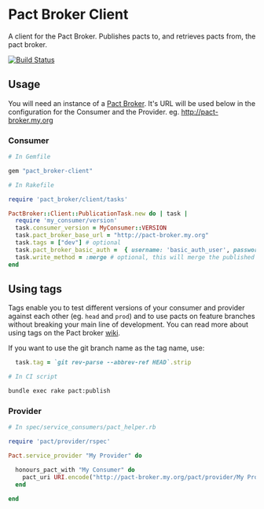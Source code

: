 # Pact Broker Client

A client for the Pact Broker. Publishes pacts to, and retrieves pacts from, the pact broker.

[![Build Status](https://travis-ci.org/pact-foundation/pact_broker-client.svg?branch=master)](https://travis-ci.org/pact-foundation/pact_broker-client)

## Usage

You will need an instance of a [Pact Broker](https://github.com/pact-foundation/pact_broker). It's URL will be used below in the configuration for the Consumer and the Provider. eg. http://pact-broker.my.org

### Consumer

```ruby
# In Gemfile

gem "pact_broker-client"
```

```ruby
# In Rakefile

require 'pact_broker/client/tasks'

PactBroker::Client::PublicationTask.new do | task |
  require 'my_consumer/version'
  task.consumer_version = MyConsumer::VERSION
  task.pact_broker_base_url = "http://pact-broker.my.org"
  task.tags = ["dev"] # optional
  task.pact_broker_basic_auth =  { username: 'basic_auth_user', password: 'basic_auth_pass'} #optional
  task.write_method = :merge # optional, this will merge the published pact into an existing pact rather than overwriting it if one exists. Not recommended, as it makes a mulch of the workflow on the broker.
end
```

## Using tags

Tags enable you to test different versions of your consumer and provider against each other (eg. `head` and `prod`) and to use pacts on feature branches without breaking your main line of development. You can read more about using tags on the Pact broker [wiki][wiki-tags].

If you want to use the git branch name as the tag name, use:

```ruby
  task.tag = `git rev-parse --abbrev-ref HEAD`.strip
```

```bash
# In CI script

bundle exec rake pact:publish
```

### Provider

```ruby
# In spec/service_consumers/pact_helper.rb

require 'pact/provider/rspec'

Pact.service_provider "My Provider" do

  honours_pact_with "My Consumer" do
    pact_uri URI.encode("http://pact-broker.my.org/pact/provider/My Provider/consumer/My Consumer/latest")
  end

end
```

[wiki-tags]: https://github.com/pact-foundation/pact_broker/wiki/Using-tags
